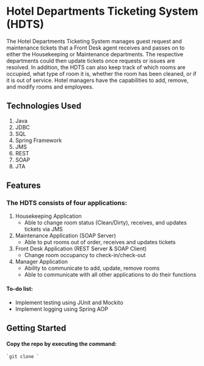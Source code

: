 # Hotel Departments Ticketing System (HDTS)
The Hotel Departments Ticketing System manages guest request and maintenance tickets that a Front Desk agent receives and passes on to either the Housekeeping or Maintenance departments. The respective departments could then update tickets once requests or issues are resolved. In addition, the HDTS can also keep track of which rooms are occupied, what type of room it is, whether the room has been cleaned, or if it is out of service. Hotel managers have the capabilities to add, remove, and modify rooms and employees.

## Technologies Used
1. Java
2. JDBC
3. SQL
4. Spring Framework
5. JMS
6. REST
7. SOAP
8. JTA

## Features 
### The HDTS consists of four applications:
1. Housekeeping Application
    - Able to change room status (Clean/Dirty), receives, and updates tickets via JMS
2. Maintenance Application (SOAP Server)
    - Able to put rooms out of order, receives and updates tickets
3. Front Desk Application (REST Server & SOAP Client)
    - Change room occupancy to check-in/check-out 
4. Manager Application
    - Ability to communicate to add, update, remove rooms
    - Able to communicate with all other applications to do their functions

#### To-do list:
- Implement testing using JUnit and Mockito
- Implement logging using Spring AOP

## Getting Started
#### Copy the repo by executing the command: 
    `git clone `
